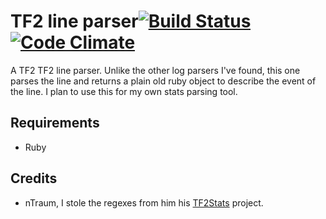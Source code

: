 # TF2 line parser[![Build Status](https://travis-ci.org/Arie/tf2_line_parser.png)](http://travis-ci.org/Arie/tf2_line_parser) [![Code Climate](https://codeclimate.com/badge.png)](https://codeclimate.com/github/Arie/tf2_line_parser)

A TF2 TF2 line parser. Unlike the other log parsers I've found, this one parses the line and returns a plain old ruby object to describe the event of the line.
I plan to use this for my own stats parsing tool.

## Requirements
* Ruby

## Credits
* nTraum, I stole the regexes from him his [TF2Stats](https://github.com/nTraum/tf2stats/) project.
